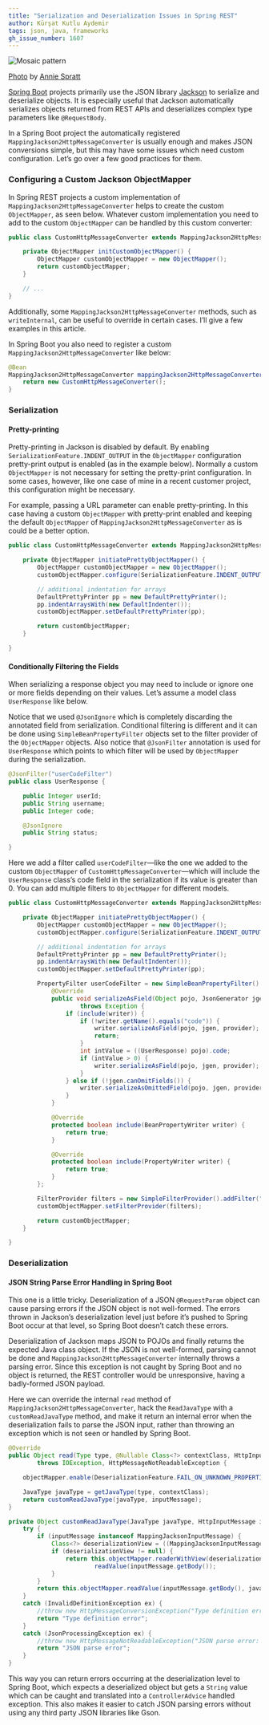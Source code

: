 ```yaml
---
title: "Serialization and Deserialization Issues in Spring REST"
author: Kürşat Kutlu Aydemir
tags: json, java, frameworks
gh_issue_number: 1607
---
```


![Mosaic pattern](/blog/2020/03/17/serialization-issues-spring-rest/image-0.jpg)

[Photo](https://unsplash.com/photos/hCzHhu1v0fA) by [Annie Spratt](https://unsplash.com/@anniespratt)

[Spring Boot](https://spring.io/projects/spring-boot) projects primarily use the JSON library [Jackson](https://github.com/FasterXML/jackson) to serialize and deserialize objects. It is especially useful that Jackson automatically serializes objects returned from REST APIs and deserializes complex type parameters like `@RequestBody`.

In a Spring Boot project the automatically registered `MappingJackson2HttpMessageConverter` is usually enough and makes JSON conversions simple, but this may have some issues which need custom configuration. Let’s go over a few good practices for them.

### Configuring a Custom Jackson ObjectMapper

In Spring REST projects a custom implementation of `MappingJackson2HttpMessageConverter` helps to create the custom `ObjectMapper`, as seen below. Whatever custom implementation you need to add to the custom `ObjectMapper` can be handled by this custom converter:

```java
public class CustomHttpMessageConverter extends MappingJackson2HttpMessageConverter {

    private ObjectMapper initCustomObjectMapper() {
        ObjectMapper customObjectMapper = new ObjectMapper();
        return customObjectMapper;
    }

    // ...
}
```

Additionally, some `MappingJackson2HttpMessageConverter` methods, such as `writeInternal`, can be useful to override in certain cases. I’ll give a few examples in this article.

In Spring Boot you also need to register a custom `MappingJackson2HttpMessageConverter` like below:

```java
@Bean
MappingJackson2HttpMessageConverter mappingJackson2HttpMessageConverter() {
    return new CustomHttpMessageConverter();
}
```

### Serialization

#### Pretty-printing

Pretty-printing in Jackson is disabled by default. By enabling `SerializationFeature.INDENT_OUTPUT` in the `ObjectMapper` configuration pretty-print output is enabled (as in the example below). Normally a custom `ObjectMapper` is not necessary for setting the pretty-print configuration. In some cases, however, like one case of mine in a recent customer project, this configuration might be necessary.

For example, passing a URL parameter can enable pretty-printing. In this case having a custom `ObjectMapper` with pretty-print enabled and keeping the default `ObjectMapper` of `MappingJackson2HttpMessageConverter` as is could be a better option.

```java
public class CustomHttpMessageConverter extends MappingJackson2HttpMessageConverter {

    private ObjectMapper initiatePrettyObjectMapper() {
        ObjectMapper customObjectMapper = new ObjectMapper();
        customObjectMapper.configure(SerializationFeature.INDENT_OUTPUT, true);

        // additional indentation for arrays
        DefaultPrettyPrinter pp = new DefaultPrettyPrinter();
        pp.indentArraysWith(new DefaultIndenter());
        customObjectMapper.setDefaultPrettyPrinter(pp);

        return customObjectMapper;
    }

}
```

#### Conditionally Filtering the Fields

When serializing a response object you may need to include or ignore one or more fields depending on their values. Let’s assume a model class `UserResponse` like below.

Notice that we used `@JsonIgnore` which is completely discarding the annotated field from serialization. Conditional filtering is different and it can be done using `SimpleBeanPropertyFilter` objects set to the filter provider of the `ObjectMapper` objects. Also notice that `@JsonFilter` annotation is used for `UserResponse` which points to which filter will be used by `ObjectMapper` during the serialization.

```java
@JsonFilter("userCodeFilter")
public class UserResponse {

    public Integer userId;
    public String username;
    public Integer code;

    @JsonIgnore
    public String status;

}
```

Here we add a filter called `userCodeFilter`—like the one we added to the custom `ObjectMapper` of `CustomHttpMessageConverter`—which will include the `UserResponse` class’s code field in the serialization if its value is greater than 0. You can add multiple filters to `ObjectMapper` for different models.

```java
public class CustomHttpMessageConverter extends MappingJackson2HttpMessageConverter {

    private ObjectMapper initiatePrettyObjectMapper() {
        ObjectMapper customObjectMapper = new ObjectMapper();
        customObjectMapper.configure(SerializationFeature.INDENT_OUTPUT, true);

        // additional indentation for arrays
        DefaultPrettyPrinter pp = new DefaultPrettyPrinter();
        pp.indentArraysWith(new DefaultIndenter());
        customObjectMapper.setDefaultPrettyPrinter(pp);

        PropertyFilter userCodeFilter = new SimpleBeanPropertyFilter() {
            @Override
            public void serializeAsField(Object pojo, JsonGenerator jgen, SerializerProvider provider, PropertyWriter writer)
                    throws Exception {
                if (include(writer)) {
                    if (!writer.getName().equals("code")) {
                        writer.serializeAsField(pojo, jgen, provider);
                        return;
                    }
                    int intValue = ((UserResponse) pojo).code;
                    if (intValue > 0) {
                        writer.serializeAsField(pojo, jgen, provider);
                    }
                } else if (!jgen.canOmitFields()) {
                    writer.serializeAsOmittedField(pojo, jgen, provider);
                }
            }

            @Override
            protected boolean include(BeanPropertyWriter writer) {
                return true;
            }

            @Override
            protected boolean include(PropertyWriter writer) {
                return true;
            }
        };

        FilterProvider filters = new SimpleFilterProvider().addFilter("userCodeFilter", userCodeFilter);
        customObjectMapper.setFilterProvider(filters);

        return customObjectMapper;
    }

}
```

### Deserialization

#### JSON String Parse Error Handling in Spring Boot

This one is a little tricky. Deserialization of a JSON `@RequestParam` object can cause parsing errors if the JSON object is not well-formed. The errors thrown in Jackson’s deserialization level just before it’s pushed to Spring Boot occur at that level, so Spring Boot doesn’t catch these errors.

Deserialization of Jackson maps JSON to POJOs and finally returns the expected Java class object. If the JSON is not well-formed, parsing cannot be done and `MappingJackson2HttpMessageConverter` internally throws a parsing error. Since this exception is not caught by Spring Boot and no object is returned, the REST controller would be unresponsive, having a badly-formed JSON payload.

Here we can override the internal `read` method of `MappingJackson2HttpMessageConverter`, hack the `ReadJavaType` with a `customReadJavaType` method, and make it return an internal error when the deserialization fails to parse the JSON input, rather than throwing an exception which is not seen or handled by Spring Boot.

```java
@Override
public Object read(Type type, @Nullable Class<?> contextClass, HttpInputMessage inputMessage)
        throws IOException, HttpMessageNotReadableException {

    objectMapper.enable(DeserializationFeature.FAIL_ON_UNKNOWN_PROPERTIES);

    JavaType javaType = getJavaType(type, contextClass);
    return customReadJavaType(javaType, inputMessage);
}

private Object customReadJavaType(JavaType javaType, HttpInputMessage inputMessage) throws IOException {
    try {
        if (inputMessage instanceof MappingJacksonInputMessage) {
            Class<?> deserializationView = ((MappingJacksonInputMessage) inputMessage).getDeserializationView();
            if (deserializationView != null) {
                return this.objectMapper.readerWithView(deserializationView).forType(javaType).
                        readValue(inputMessage.getBody());
            }
        }
        return this.objectMapper.readValue(inputMessage.getBody(), javaType);
    }
    catch (InvalidDefinitionException ex) {
        //throw new HttpMessageConversionException("Type definition error: " + ex.getType(), ex);
        return "Type definition error";
    }
    catch (JsonProcessingException ex) {
        //throw new HttpMessageNotReadableException("JSON parse error: " + ex.getOriginalMessage(), ex, inputMessage);
        return "JSON parse error";
    }
}
```

This way you can return errors occurring at the deserialization level to Spring Boot, which expects a deserialized object but gets a `String` value which can be caught and translated into a `ControllerAdvice` handled exception. This also makes it easier to catch JSON parsing errors without using any third party JSON libraries like Gson.
